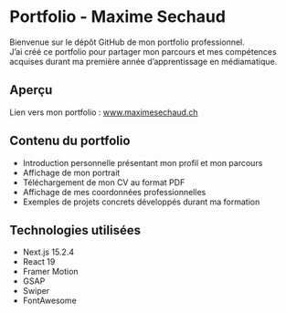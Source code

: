 # Portfolio - Maxime Sechaud

Bienvenue sur le dépôt GitHub de mon portfolio professionnel.  
J’ai créé ce portfolio pour partager mon parcours et mes compétences acquises durant ma première année d’apprentissage en médiamatique.

## Aperçu

Lien vers mon portfolio : www.maximesechaud.ch

## Contenu du portfolio

- Introduction personnelle présentant mon profil et mon parcours
- Affichage de mon portrait
- Téléchargement de mon CV au format PDF
- Affichage de mes coordonnées professionnelles
- Exemples de projets concrets développés durant ma formation

## Technologies utilisées

- Next.js 15.2.4
- React 19
- Framer Motion
- GSAP
- Swiper
- FontAwesome
